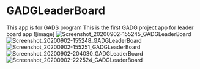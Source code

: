 # GADGLeaderBoard
This app is for GADS program
This is the first GADG project app for leader board app
![image]
![Screenshot_20200902-155245_GADGLeaderBoard](https://user-images.githubusercontent.com/54331873/92576795-3661a900-f28a-11ea-8986-d1a5cccb1cbe.jpg)
![Screenshot_20200902-155248_GADGLeaderBoard](https://user-images.githubusercontent.com/54331873/92576808-39f53000-f28a-11ea-830d-6f839fd1b0a8.jpg)
![Screenshot_20200902-155251_GADGLeaderBoard](https://user-images.githubusercontent.com/54331873/92576819-3e214d80-f28a-11ea-9779-2454a14a8918.jpg)
![Screenshot_20200902-204030_GADGLeaderBoard](https://user-images.githubusercontent.com/54331873/92576843-45485b80-f28a-11ea-9707-591fe013a230.jpg)
![Screenshot_20200902-222524_GADGLeaderBoard](https://user-images.githubusercontent.com/54331873/92577571-0f57a700-f28b-11ea-97fa-6b205af6f784.jpg)
